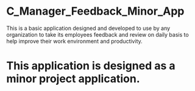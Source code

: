 # C_Manager_Feedback_Minor_App
This is a basic application designed and developed to use by any organization to take its employees feedback and review on daily basis to help 
improve their work environment and productivity.
# This application is designed as a minor project application.
